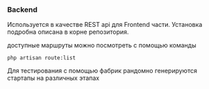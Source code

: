 ### Backend

Используется в качестве REST api для Frontend части. Установка подробна описана в корне репозитория.

доступные маршруты можно посмотреть с помощью команды 

```
php artisan route:list
```

Для тестирования с помощью фабрик рандомно генерируются стартапы на различных этапах
